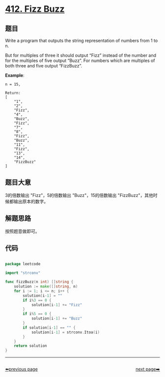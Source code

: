 # [412. Fizz Buzz](https://leetcode.com/problems/fizz-buzz/)

## 题目

Write a program that outputs the string representation of numbers from 1 to n.

But for multiples of three it should output “Fizz” instead of the number and for the multiples of five output “Buzz”. For numbers which are multiples of both three and five output “FizzBuzz”.

**Example**:

```
n = 15,

Return:
[
    "1",
    "2",
    "Fizz",
    "4",
    "Buzz",
    "Fizz",
    "7",
    "8",
    "Fizz",
    "Buzz",
    "11",
    "Fizz",
    "13",
    "14",
    "FizzBuzz"
]

```

## 题目大意

3的倍数输出 "Fizz"，5的倍数输出 "Buzz"，15的倍数输出 "FizzBuzz"，其他时候都输出原本的数字。


## 解题思路

按照题意做即可。

## 代码

```go

package leetcode

import "strconv"

func fizzBuzz(n int) []string {
	solution := make([]string, n)
	for i := 1; i <= n; i++ {
		solution[i-1] = ""
		if i%3 == 0 {
			solution[i-1] += "Fizz"
		}
		if i%5 == 0 {
			solution[i-1] += "Buzz"
		}
		if solution[i-1] == "" {
			solution[i-1] = strconv.Itoa(i)
		}
	}
	return solution
}

```



----------------------------------------------
<div style="display: flex;justify-content: space-between;align-items: center;">
<p><a href="https://books.halfrost.com/leetcode/ChapterFour/0400~0499/0410.Split-Array-Largest-Sum/">⬅️previous page</a></p>
<p><a href="https://books.halfrost.com/leetcode/ChapterFour/0400~0499/0413.Arithmetic-Slices/">next page➡️</a></p>
</div>
